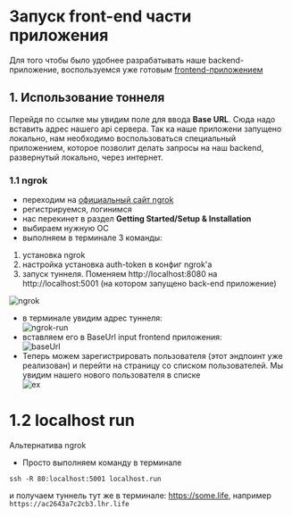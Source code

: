 # Запуск front-end части приложения
Для того чтобы было удобнее разрабатывать наше backend-приложение, воспользуемся уже готовым [frontend-приложением](https://nest-webinar-front.vercel.app)
 
## 1. Использование тоннеля
Перейдя по ссылке мы увидим поле для ввода **Base URL**. Сюда надо вставить адрес нашего api сервера. 
Так ка наше приложени запущено локально, нам необходимо воспользоваться специальный приложением, которое
позволит делать запросы на наш backend, развернутый локально, через интернет.

### 1.1 ngrok

 - переходим на [официальный сайт ngrok](https://ngrok.com)
 - регистрируемся, логинимся
 - нас перекинет в раздел **Getting Started/Setup & Installation**
 - выбираем нужную ОС
 - выполняем в терминале 3 команды:  
1) установка ngrok  
2) настройка установка auth-token в конфиг ngrok'а   
3) запуск туннеля. Поменяем http://localhost:8080 на http://localhost:5001 (на котором запущено back-end приложение)

![ngrok](https://production-it-incubator.s3.eu-central-1.amazonaws.com/file-manager/Image/0bba4e1d-6c93-4aaf-8cd9-bf1feff9aef1_ngrok-inst.png)


 - в терминале увидим адрес туннеля:  
![ngrok-run](https://production-it-incubator.s3.eu-central-1.amazonaws.com/file-manager/Image/ed9a1505-7fd5-4f3b-9303-c765d6cf7a74_ngrok-run.png)
 - вставляем его в BaseUrl input frontend приложения:  
![baseUrl](https://production-it-incubator.s3.eu-central-1.amazonaws.com/file-manager/Image/0f3a0ab0-be30-4057-ad54-04ea84ec2433_webin-front-base-url.png)
 - Теперь можем зарегистрировать пользователя (этот эндпоинт уже реализован) и перейти на страницу со списком пользователей. Мы увидим нашего нового пользователя в списке  
![ex](https://production-it-incubator.s3.eu-central-1.amazonaws.com/file-manager/Image/0b50c6b2-409c-4879-851e-569d3f7c1951_front-ex.png)

# 1.2 localhost run
Альтернатива ngrok 
 - Просто выполняем команду в терминале 
```bush
ssh -R 80:localhost:5001 localhost.run
```
и получаем туннель тут же в терминале: https://some.life, например `https://ac2643a7c2cb3.lhr.life`